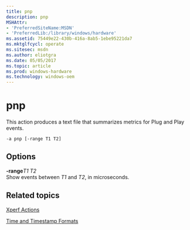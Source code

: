 ```yaml
---
title: pnp
description: pnp
MSHAttr:
- 'PreferredSiteName:MSDN'
- 'PreferredLib:/library/windows/hardware'
ms.assetid: 75449e22-430b-416a-8ab5-1ebe95221da7
ms.mktglfcycl: operate
ms.sitesec: msdn
ms.author: eliotgra
ms.date: 05/05/2017
ms.topic: article
ms.prod: windows-hardware
ms.technology: windows-oem
---
```


# pnp


This action produces a text file that summarizes metrics for Plug and Play events.

```
-a pnp [-range T1 T2]
```

## Options


<a href="" id="-ranget1-t2"></a>**-range***T1 T2*  
Show events between *T1* and *T2*, in microseconds.

## Related topics


[Xperf Actions](xperf-actions.md)

[Time and Timestamp Formats](time-and-timestamp-formats.md)

 

 







